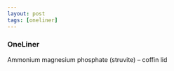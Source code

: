 ```yaml
---
layout: post
tags: [oneliner]
---
```



### OneLiner

Ammonium magnesium phosphate (struvite) – coffin lid
